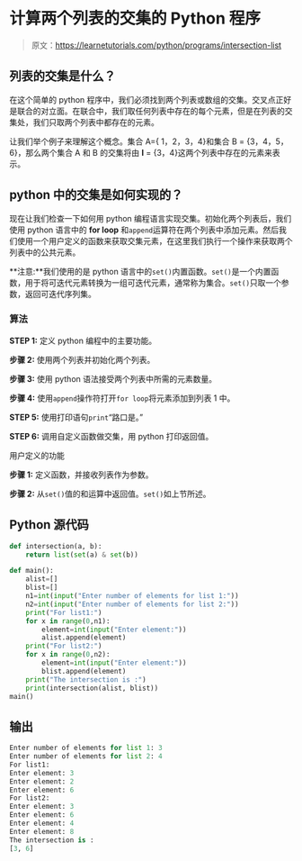 # 计算两个列表的交集的 Python 程序

> 原文：<https://learnetutorials.com/python/programs/intersection-list>

## 列表的交集是什么？

在这个简单的 python 程序中，我们必须找到两个列表或数组的交集。交叉点正好是联合的对立面。在联合中，我们取任何列表中存在的每个元素，但是在列表的交集处，我们只取两个列表中都存在的元素。

让我们举个例子来理解这个概念。集合 A={ 1，2，3，4}和集合 B = {3，4，5，6}，那么两个集合 A 和 B 的交集将由 **I** = {3，4}这两个列表中存在的元素来表示。

## python 中的交集是如何实现的？

现在让我们检查一下如何用 python 编程语言实现交集。初始化两个列表后，我们使用 python 语言中的 **for loop** 和`append`运算符在两个列表中添加元素。然后我们使用一个用户定义的函数来获取交集元素，在这里我们执行一个操作来获取两个列表中的公共元素。

**注意:**我们使用的是 python 语言中的`set()`内置函数。`set()`是一个内置函数，用于将可迭代元素转换为一组可迭代元素，通常称为集合。`set()`只取一个参数，返回可迭代序列集。

### 算法

**STEP 1:** 定义 python 编程中的主要功能。

**步骤 2:** 使用两个列表并初始化两个列表。

**步骤 3:** 使用 python 语法接受两个列表中所需的元素数量。

**步骤 4:** 使用`append`操作符打开`for loop`将元素添加到列表 1 中。

**STEP 5:** 使用打印语句`print`“路口是。”

**STEP 6:** 调用自定义函数做交集，用 python 打印返回值。

用户定义的功能

**步骤 1:** 定义函数，并接收列表作为参数。

**步骤 2:** 从`set()`值的和运算中返回值。`set()`如上节所述。

## Python 源代码

```py
def intersection(a, b):
    return list(set(a) & set(b))

def main():
    alist=[]
    blist=[]
    n1=int(input("Enter number of elements for list 1:"))
    n2=int(input("Enter number of elements for list 2:"))
    print("For list1:")
    for x in range(0,n1):
        element=int(input("Enter element:"))
        alist.append(element)
    print("For list2:")
    for x in range(0,n2):
        element=int(input("Enter element:"))
        blist.append(element)
    print("The intersection is :")
    print(intersection(alist, blist))
main()

```

## 输出

```py
Enter number of elements for list 1: 3
Enter number of elements for list 2: 4
For list1:
Enter element: 3
Enter element: 2
Enter element: 6
For list2:
Enter element: 3
Enter element: 6
Enter element: 4
Enter element: 8
The intersection is :
[3, 6]
```